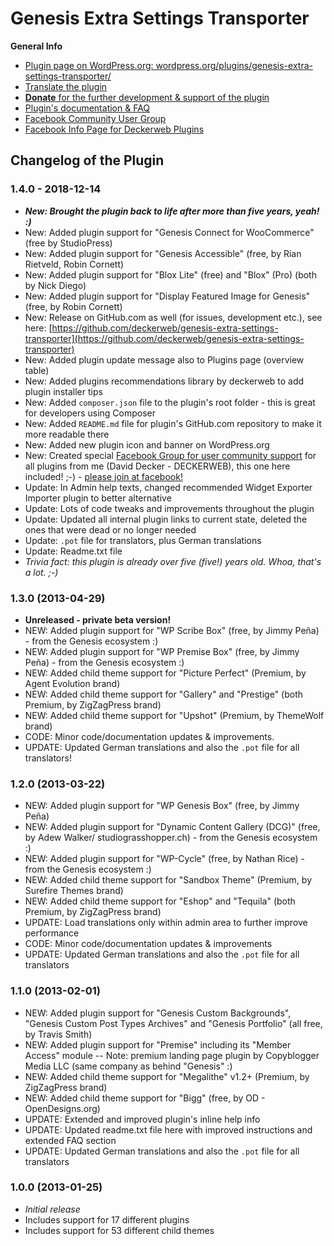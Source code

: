 # Genesis Extra Settings Transporter

**General Info**

* [Plugin page on WordPress.org: wordpress.org/plugins/genesis-extra-settings-transporter/](https://wordpress.org/plugins/genesis-extra-settings-transporter/)
* [Translate the plugin](https://translate.wordpress.org/projects/wp-plugins/genesis-extra-settings-transporter)
* [**Donate** for the further development & support of the plugin](https://www.paypal.me/deckerweb)
* [Plugin's documentation & FAQ](https://wordpress.org/plugins/genesis-extra-settings-transporter/#faq)
* [Facebook Community User Group](https://www.facebook.com/groups/deckerweb.wordpress.plugins/)
* [Facebook Info Page for Deckerweb Plugins](https://www.facebook.com/deckerweb.wordpress.plugins/)


## Changelog of the Plugin

### 1.4.0 - 2018-12-14 

* ***New: Brought the plugin back to life after more than five years, yeah! :)***
* New: Added plugin support for "Genesis Connect for WooCommerce" (free by StudioPress)
* New: Added plugin support for "Genesis Accessible" (free, by Rian Rietveld, Robin Cornett)
* New: Added plugin support for "Blox Lite" (free) and "Blox" (Pro) (both by Nick Diego)
* New: Added plugin support for "Display Featured Image for Genesis" (free, by Robin Cornett)
* New: Release on GitHub.com as well (for issues, development etc.), see here: [https://github.com/deckerweb/genesis-extra-settings-transporter](https://github.com/deckerweb/genesis-extra-settings-transporter)
* New: Added plugin update message also to Plugins page (overview table)
* New: Added plugins recommendations library by deckerweb to add plugin installer tips
* New: Added `composer.json` file to the plugin's root folder - this is great for developers using Composer
* New: Added `README.md` file for plugin's GitHub.com repository to make it more readable there
* New: Added new plugin icon and banner on WordPress.org
* New: Created special [Facebook Group for user community support](https://www.facebook.com/groups/deckerweb.wordpress.plugins/) for all plugins from me (David Decker - DECKERWEB), this one here included! ;-) - [please join at facebook!](https://www.facebook.com/groups/deckerweb.wordpress.plugins/)
* Update: In Admin help texts, changed recommended Widget Exporter Importer plugin to better alternative
* Update: Lots of code tweaks and improvements throughout the plugin
* Update: Updated all internal plugin links to current state, deleted the ones that were dead or no longer needed
* Update: `.pot` file for translators, plus German translations
* Update: Readme.txt file
* *Trivia fact: this plugin is already over five (five!) years old. Whoa, that's a lot. ;-)*


### 1.3.0 (2013-04-29) 

* **Unreleased - private beta version!**
* NEW: Added plugin support for "WP Scribe Box" (free, by Jimmy Peña) - from the Genesis ecosystem :)
* NEW: Added plugin support for "WP Premise Box" (free, by Jimmy Peña) - from the Genesis ecosystem :)
* NEW: Added child theme support for "Picture Perfect" (Premium, by Agent Evolution brand)
* NEW: Added child theme support for "Gallery" and "Prestige" (both Premium, by ZigZagPress brand)
* NEW: Added child theme support for "Upshot" (Premium, by ThemeWolf brand)
* CODE: Minor code/documentation updates & improvements.
* UPDATE: Updated German translations and also the `.pot` file for all translators!


### 1.2.0 (2013-03-22) 

* NEW: Added plugin support for "WP Genesis Box" (free, by Jimmy Peña)
* NEW: Added plugin support for "Dynamic Content Gallery (DCG)" (free, by Adew Walker/ studiograsshopper.ch) - from the Genesis ecosystem :)
* NEW: Added plugin support for "WP-Cycle" (free, by Nathan Rice) - from the Genesis ecosystem :)
* NEW: Added child theme support for "Sandbox Theme" (Premium, by Surefire Themes brand)
* NEW: Added child theme support for "Eshop" and "Tequila" (both Premium, by ZigZagPress brand)
* UPDATE: Load translations only within admin area to further improve performance
* CODE: Minor code/documentation updates & improvements
* UPDATE: Updated German translations and also the `.pot` file for all translators


### 1.1.0 (2013-02-01) 

* NEW: Added plugin support for "Genesis Custom Backgrounds", "Genesis Custom Post Types Archives" and "Genesis Portfolio" (all free, by Travis Smith)
* NEW: Added plugin support for "Premise" including its "Member Access" module -- Note: premium landing page plugin by Copyblogger Media LLC (same company as behind "Genesis" :)
* NEW: Added child theme support for "Megalithe" v1.2+ (Premium, by ZigZagPress brand)
* NEW: Added child theme support for "Bigg" (free, by OD - OpenDesigns.org)
* UPDATE: Extended and improved plugin's inline help info
* UPDATE: Updated readme.txt file here with improved instructions and extended FAQ section
* UPDATE: Updated German translations and also the `.pot` file for all translators


### 1.0.0 (2013-01-25) 

* *Initial release*
* Includes support for 17 different plugins
* Includes support for 53 different child themes